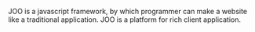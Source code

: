 JOO is a javascript framework, by which programmer can make a website like a traditional application. JOO is a platform for rich client application.